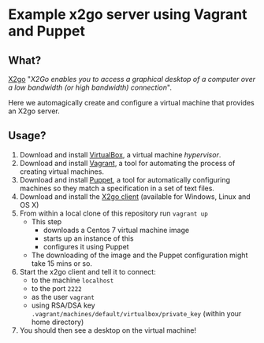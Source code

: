 # Example x2go server using Vagrant and Puppet

## What?

[X2go](http://wiki.x2go.org/doku.php) "*X2Go enables you to access a graphical desktop of a computer over a low bandwidth (or high bandwidth) connection*".

Here we automagically create and configure a virtual machine that provides an X2go server.

## Usage?

1. Download and install [VirtualBox](https://www.virtualbox.org/wiki/Downloads), a virtual machine *hypervisor*.
1. Download and install [Vagrant](https://www.vagrantup.com/downloads.html), a tool for automating the process of creating virtual machines.
1. Download and install [Puppet](https://puppet.com/download-open-source-puppet), a tool for automatically configuring machines so they match a specification in a set of text files.
1. Download and install the [X2go client](http://wiki.x2go.org/doku.php/download:start#the_client-side_of_x2go) (available for Windows, Linux and OS X)
1. From within a local clone of this repository run `vagrant up`
    * This step 
        * downloads a Centos 7 virtual machine image
        * starts up an instance of this
        * configures it using Puppet
    * The downloading of the image and the Puppet configuration might take 15 mins or so.
1. Start the x2go client and tell it to connect:
    * to the machine `localhost`
    * to the port `2222`
    * as the user `vagrant`
    * using RSA/DSA key `.vagrant/machines/default/virtualbox/private_key` (within your home directory)
1. You should then see a desktop on the virtual machine!
